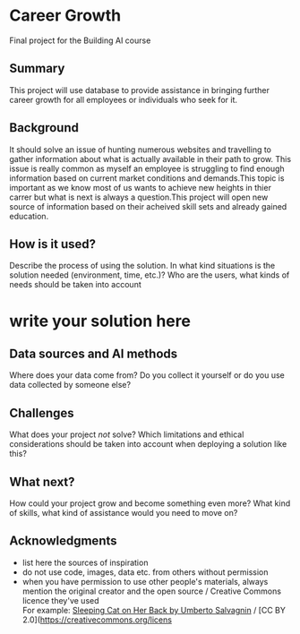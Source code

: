 
# Career Growth

Final project for the Building AI course

## Summary

This project will use database to provide assistance in bringing further career growth for all employees or individuals who seek for it.


## Background

It should solve an issue of hunting numerous websites and travelling to gather information about what is actually available in their path to grow. This issue is really common as myself an employee is struggling to find enough information based on current market conditions and demands.This topic is important as we know most of us wants to achieve new heights in thier carrer but what is next is always a question.This project will open new source of information based on their acheived skill sets and already gained education.


## How is it used?

Describe the process of using the solution. In what kind situations is the solution needed (environment, time, etc.)? Who are the users, what kinds of needs should be taken into account 

# write your solution here


## Data sources and AI methods
Where does your data come from? Do you collect it yourself or do you use data collected by someone else?


## Challenges

What does your project _not_ solve? Which limitations and ethical considerations should be taken into account when deploying a solution like this?


## What next?

How could your project grow and become something even more? What kind of skills, what kind of assistance would you  need to move on? 


## Acknowledgments

* list here the sources of inspiration 
* do not use code, images, data etc. from others without permission
* when you have permission to use other people's materials, always mention the original creator and the open source / Creative Commons licence they've used
  <br>For example: [Sleeping Cat on Her Back by Umberto Salvagnin](https://commons.wikimedia.org/wiki/File:Sleeping_cat_on_her_back.jpg#filelinks) / [CC BY 2.0](https://creativecommons.org/licens

